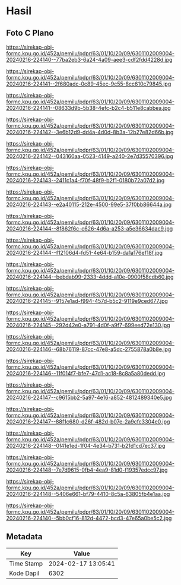 # Hasil

## Foto C Plano

https://sirekap-obj-formc.kpu.go.id/452a/pemilu/pdpr/63/01/10/20/09/6301102009004-20240216-224140--77ba2eb3-6a24-4a09-aee3-cdf2fdd4228d.jpg

https://sirekap-obj-formc.kpu.go.id/452a/pemilu/pdpr/63/01/10/20/09/6301102009004-20240216-224141--2f680adc-0c89-45ec-9c55-8cc610c79845.jpg

https://sirekap-obj-formc.kpu.go.id/452a/pemilu/pdpr/63/01/10/20/09/6301102009004-20240216-224141--08633d9b-5b38-4efc-b2c4-b511e8cabbea.jpg

https://sirekap-obj-formc.kpu.go.id/452a/pemilu/pdpr/63/01/10/20/09/6301102009004-20240216-224142--3e6b12d9-dd4a-4d0d-8b3a-12b27e82d66b.jpg

https://sirekap-obj-formc.kpu.go.id/452a/pemilu/pdpr/63/01/10/20/09/6301102009004-20240216-224142--043160aa-0523-4149-a240-2e7d35570396.jpg

https://sirekap-obj-formc.kpu.go.id/452a/pemilu/pdpr/63/01/10/20/09/6301102009004-20240216-224143--2411c1a4-f70f-48f9-b2f1-0180b72a07d2.jpg

https://sirekap-obj-formc.kpu.go.id/452a/pemilu/pdpr/63/01/10/20/09/6301102009004-20240216-224143--e2a40115-212e-4500-99e5-37f0bb86644a.jpg

https://sirekap-obj-formc.kpu.go.id/452a/pemilu/pdpr/63/01/10/20/09/6301102009004-20240216-224144--8f862f6c-c626-4d6a-a253-a5e36634dac9.jpg

https://sirekap-obj-formc.kpu.go.id/452a/pemilu/pdpr/63/01/10/20/09/6301102009004-20240216-224144--f12106d4-fd51-4e64-b159-da1a176ef18f.jpg

https://sirekap-obj-formc.kpu.go.id/452a/pemilu/pdpr/63/01/10/20/09/6301102009004-20240216-224144--bebdab99-2333-4ddd-a10e-0900f58cdb60.jpg

https://sirekap-obj-formc.kpu.go.id/452a/pemilu/pdpr/63/01/10/20/09/6301102009004-20240216-224145--9157e1ad-f994-457d-b5c2-9119e9ced677.jpg

https://sirekap-obj-formc.kpu.go.id/452a/pemilu/pdpr/63/01/10/20/09/6301102009004-20240216-224145--292d42e0-a791-4d0f-a9f7-699eed72e130.jpg

https://sirekap-obj-formc.kpu.go.id/452a/pemilu/pdpr/63/01/10/20/09/6301102009004-20240216-224146--68b76119-87cc-47e8-a5dc-2755878a0b8e.jpg

https://sirekap-obj-formc.kpu.go.id/452a/pemilu/pdpr/63/01/10/20/09/6301102009004-20240216-224146--11f014f7-bfe7-47d1-ac18-8c8a5a80dedd.jpg

https://sirekap-obj-formc.kpu.go.id/452a/pemilu/pdpr/63/01/10/20/09/6301102009004-20240216-224147--c9615bb2-5a97-4e16-a852-4812489340e5.jpg

https://sirekap-obj-formc.kpu.go.id/452a/pemilu/pdpr/63/01/10/20/09/6301102009004-20240216-224147--88f1c680-d26f-482d-b07e-2a9cfc3304e0.jpg

https://sirekap-obj-formc.kpu.go.id/452a/pemilu/pdpr/63/01/10/20/09/6301102009004-20240216-224148--0f41e1ed-1f04-4e34-b731-b21d1cd7ec37.jpg

https://sirekap-obj-formc.kpu.go.id/452a/pemilu/pdpr/63/01/10/20/09/6301102009004-20240216-224148--7e7d9615-0fb4-4ea9-81d0-f19357edcc97.jpg

https://sirekap-obj-formc.kpu.go.id/452a/pemilu/pdpr/63/01/10/20/09/6301102009004-20240216-224148--5406e661-bf79-4410-8c5a-63805fb4e1aa.jpg

https://sirekap-obj-formc.kpu.go.id/452a/pemilu/pdpr/63/01/10/20/09/6301102009004-20240216-224140--5bb0cf16-812d-4472-bcd3-47e65a0be5c2.jpg


## Metadata

| Key        | Value               |
| ---------- | ------------------- |
| Time Stamp | 2024-02-17 13:05:41 |
| Kode Dapil | 6302                |



